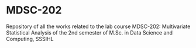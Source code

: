 # MDSC-202
Repository of all the works related to the lab course MDSC-202: Multivariate Statistical Analysis of the 2nd semester of M.Sc. in Data Science and Computing, SSSIHL
